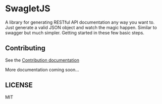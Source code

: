 # SwagletJS

A library for generating RESTful API documentation any way you want to. Just generate a valid JSON object and watch the magic happen. Similar to swagger but much simpler. Getting started in these few basic steps.

## Contributing
See the [Contribution documentation](CONTRIBUTING.md)

More documentation coming soon...

## LICENSE
MIT
